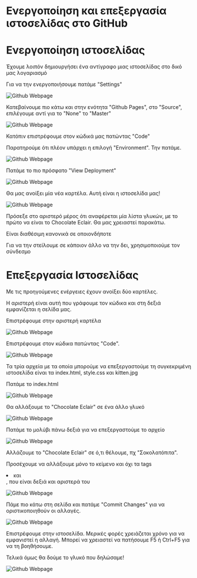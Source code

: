 # Ενεργοποίηση και επεξεργασία ιστοσελίδας στο GitHub

# Ενεργοποίηση ιστοσελίδας

Έχουμε λοιπόν δημιουργήσει ένα αντίγραφο μιας ιστοσελίδας στο δικό μας λογαριασμό

Για να την ενεργοποιήσουμε πατάμε "Settings"

![Github Webpage](github_webpage1.png)

Κατεβαίνουμε πιο κάτω και στην ενότητα "Github Pages", στο "Source",  επιλέγουμε αντί για το "None" το "Master"

![Github Webpage](github_webpage2.png)

Κατόπιν επιστρέφουμε στον κώδικά μας πατώντας "Code"

Παρατηρούμε ότι πλέον υπάρχει η επιλογή "Environment". Την πατάμε.

![Github Webpage](github_webpage3.png)

Πατάμε το πιο πρόσφατο "View Deployment"

![Github Webpage](github_webpage4.png)

Θα μας ανοίξει μία νέα καρτέλα. Αυτή είναι η ιστοσελίδα μας!

![Github Webpage](github_webpage5.png)

Πρόσεξε στο αριστερό μέρος ότι αναφέρεται μία λίστα γλυκών, με το πρώτο να είναι το Chocolate Eclair. Θα μας χρειαστεί παρακάτω.

Είναι διαθέσιμη κανονικά σε οποιονδήποτε

Για να την στείλουμε σε κάποιον άλλο να την δει, χρησιμοποιούμε τον σύνδεσμο

# Επεξεργασία Ιστοσελίδας

Με τις προηγούμενες ενέργειες έχουν ανοίξει δύο καρτέλες.

Η αριστερή είναι αυτή που γράφουμε τον κώδικα και στη δεξιά εμφανίζεται η σελίδα μας.

Επιστρέφουμε στην αριστερή καρτέλα

![Github Webpage](github_webpage6.png)

Επιστρέφουμε στον κώδικα πατώντας "Code".

![Github Webpage](github_webpage7.png)

Τα τρία αρχεία με τα οποία μπορούμε να επεξεργαστούμε τη συγκεκριμένη ιστοσελίδα είναι τα index.html, style.css και kitten.jpg

Πατάμε το index.html

![Github Webpage](github_webpage8.png)

Θα αλλάξουμε το "Chocolate Eclair" σε ένα άλλο γλυκό

![Github Webpage](github_webpage9.png)

Πατάμε το μολύβι πάνω δεξιά για να επεξεργαστούμε το αρχείο

![Github Webpage](github_webpage10.png)

Αλλάζουμε το "Chocolate Eclair" σε ό,τι θέλουμε, πχ "Σοκολατόπιτα".

Προσέχουμε να αλλάξουμε μόνο το κείμενο και όχι τα tags <li> και </li>, που είναι δεξιά και αριστερά του

![Github Webpage](github_webpage11.png)

Πάμε πιο κάτω στη σελίδα και πατάμε "Commit Changes" για να οριστικοποιηθούν οι αλλαγές.

![Github Webpage](github_webpage12.png)

Επιστρέφουμε στην ιστοσελίδα. Μερικές φορές χρειάζεται χρόνο για να εμφανιστεί η αλλαγή. Μπορεί να χρειαστεί να πατήσουμε F5 ή Ctrl+F5 για να τη βοηθήσουμε.

Τελικά όμως θα δούμε το γλυκό που δηλώσαμε!

![Github Webpage](github_webpage13.png)
